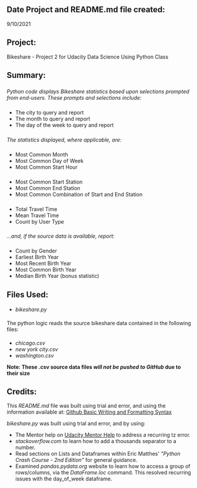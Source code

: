 ## **Date Project and README.md file created:**

9/10/2021

###

## **Project:**

Bikeshare - Project 2 for Udacity Data Science Using Python Class

###

## **Summary:**

###

*Python code displays Bikeshare statistics based upon selections prompted from end-users.  These prompts and selections include:*
###

- The city to query and report
- The month to query and report
- The day of the week to query and report

###

*The statistics displayed, where applicable, are:*
###

  - Most Common Month
  - Most Common Day of Week
  - Most Common Start Hour
###

  - Most Common Start Station
  - Most Common End Station
  - Most Common Combination of Start and End Station
###

  - Total Travel Time
  - Mean Travel Time
  - Count by User Type
###

*...and, if the source data is available, report:*
###

  - Count by Gender
  - Earliest Birth Year
  - Most Recent Birth Year
  - Most Common Birth Year
  - Median Birth Year (bonus statistic)

###

## **Files Used:**

####

- *bikeshare.py*
####

The python logic reads the source bikeshare data contained in the following files:
####

- *chicago.csv*
- *new york city.csv*
- *washington.csv*

**Note: These .csv source data files _will not be pushed to GitHub_ due to their size**

###

## **Credits:**

This *README.md* file was built using trial and error, and using the information available at: [Github Basic Writing and Formatting Syntax](https://docs.github.com/en/github/writing-on-github/getting-started-with-writing-and-formatting-on-github/basic-writing-and-formatting-syntax)

*bikeshare.py* was built using trial and error, and by using:

- The Mentor help on [Udacity Mentor Help](https://knowledge.udacity.com) to address a recurring tz error.
- *stackoverflow.com* to learn how to add a thousands separator to a number.
- Read sections on Lists and Dataframes within Eric Matthes' *"Python Crash Course - 2nd Edition"* for general guidance.
- Examined *pandas.pydata.org* website to learn how to access a group of rows/columns, via the *DataFrame.loc* command.  This resolved recurring issues with the day_of_week dataframe.
